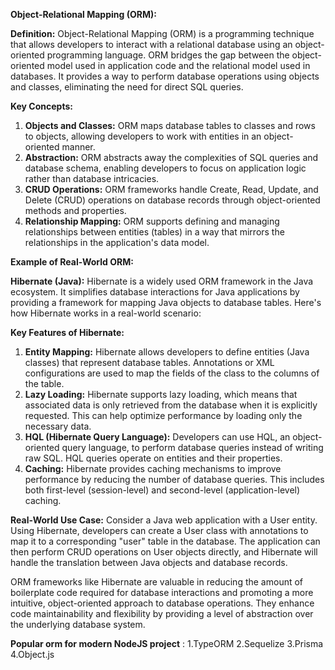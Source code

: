 **Object-Relational Mapping (ORM):**

**Definition:** Object-Relational Mapping (ORM) is a programming technique that allows developers to interact with a relational database using an object-oriented programming language. ORM bridges the gap between the object-oriented model used in application code and the relational model used in databases. It provides a way to perform database operations using objects and classes, eliminating the need for direct SQL queries.

**Key Concepts:**

1. **Objects and Classes:** ORM maps database tables to classes and rows to objects, allowing developers to work with entities in an object-oriented manner.
2. **Abstraction:** ORM abstracts away the complexities of SQL queries and database schema, enabling developers to focus on application logic rather than database intricacies.
3. **CRUD Operations:** ORM frameworks handle Create, Read, Update, and Delete (CRUD) operations on database records through object-oriented methods and properties.
4. **Relationship Mapping:** ORM supports defining and managing relationships between entities (tables) in a way that mirrors the relationships in the application's data model.

**Example of Real-World ORM:**

**Hibernate (Java):** Hibernate is a widely used ORM framework in the Java ecosystem. It simplifies database interactions for Java applications by providing a framework for mapping Java objects to database tables. Here's how Hibernate works in a real-world scenario:

**Key Features of Hibernate:**

1. **Entity Mapping:** Hibernate allows developers to define entities (Java classes) that represent database tables. Annotations or XML configurations are used to map the fields of the class to the columns of the table.
2. **Lazy Loading:** Hibernate supports lazy loading, which means that associated data is only retrieved from the database when it is explicitly requested. This can help optimize performance by loading only the necessary data.
3. **HQL (Hibernate Query Language):** Developers can use HQL, an object-oriented query language, to perform database queries instead of writing raw SQL. HQL queries operate on entities and their properties.
4. **Caching:** Hibernate provides caching mechanisms to improve performance by reducing the number of database queries. This includes both first-level (session-level) and second-level (application-level) caching.

**Real-World Use Case:** Consider a Java web application with a User entity. Using Hibernate, developers can create a User class with annotations to map it to a corresponding "user" table in the database. The application can then perform CRUD operations on User objects directly, and Hibernate will handle the translation between Java objects and database records.

ORM frameworks like Hibernate are valuable in reducing the amount of boilerplate code required for database interactions and promoting a more intuitive, object-oriented approach to database operations. They enhance code maintainability and flexibility by providing a level of abstraction over the underlying database system.


**Popular orm for modern NodeJS project** :
1.TypeORM
2.Sequelize
3.Prisma
4.Object.js
